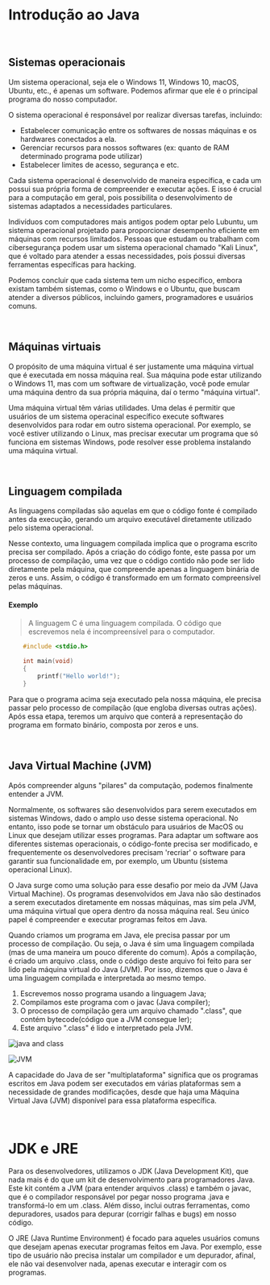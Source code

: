 # Introdução ao Java

<br>

## Sistemas operacionais
Um sistema operacional, seja ele o Windows 11, Windows 10, macOS, Ubuntu, etc., é apenas um software. Podemos afirmar que ele é o principal programa do nosso computador.

O sistema operacional é responsável por realizar diversas tarefas, incluindo:
- Estabelecer comunicação entre os softwares de nossas máquinas e os hardwares conectados a ela.
- Gerenciar recursos para nossos softwares (ex: quanto de RAM determinado programa pode utilizar)
- Estabelecer limites de acesso, segurança e etc.

Cada sistema operacional é desenvolvido de maneira específica, e cada um possui sua própria forma de compreender e executar ações. E isso é crucial para a computação em geral, pois possibilita o desenvolvimento de sistemas adaptados a necessidades particulares.

Indivíduos com computadores mais antigos podem optar pelo Lubuntu, um sistema operacional projetado para proporcionar desempenho eficiente em máquinas com recursos limitados.
Pessoas que estudam ou trabalham com cibersegurança podem usar um sistema operacional chamado "Kali Linux", que é
voltado para atender a essas necessidades, pois ṕossui diversas ferramentas específicas para hacking. 

Podemos concluir que cada sistema tem um nicho específico, embora existam também sistemas, como o Windows e o Ubuntu, 
que buscam atender a diversos públicos, incluindo gamers, programadores e usuários comuns.

<br>

## Máquinas virtuais 
O propósito de uma máquina virtual é ser justamente uma máquina virtual que é executada em nossa máquina real. 
Sua máquina pode estar utilizando o Windows 11, mas com um software de virtualização, você pode 
emular uma máquina dentro da sua própria máquina, daí o termo "máquina virtual".

Uma máquina virtual têm várias utilidades. Uma delas é permitir que usuários de um sistema operacinal específico execute 
softwares desenvolvidos para rodar em outro sistema operacional. Por exemplo, se você estiver utilizando o Linux, 
mas precisar executar um programa que só funciona em sistemas Windows, pode resolver esse problema instalando uma máquina virtual. 

<br>

## Linguagem compilada
As linguagens compiladas são aquelas em que o código fonte é compilado antes da execução, gerando um arquivo executável diretamente utilizado pelo sistema operacional.

Nesse contexto, uma linguagem compilada implica que o programa escrito precisa ser compilado. Após a criação do código fonte, este passa por um processo de compilação, uma vez que o código contido não pode ser lido diretamente pela máquina, que compreende apenas a linguagem binária de zeros e uns. Assim, o código é transformado em um formato compreensível pelas máquinas.

#### Exemplo
> A linguagem C é uma linguagem compilada. O código que escrevemos nela é incompreensível para o computador.
```c
    #include <stdio.h>
    
    int main(void)
    {
        printf("Hello world!");
    }
```

Para que o programa acima seja executado pela nossa máquina, ele precisa passar pelo processo de compilação 
(que engloba diversas outras ações). Após essa etapa, teremos um arquivo que conterá a representação do programa 
em formato binário, composta por zeros e uns.

<br>

## Java Virtual Machine (JVM)
Após compreender alguns "pilares" da computação, podemos finalmente entender a JVM.

Normalmente, os softwares são desenvolvidos para serem executados em sistemas Windows, dado o amplo uso desse sistema operacional. No entanto, isso pode se tornar um obstáculo para usuários de MacOS ou Linux que desejam utilizar esses programas. Para adaptar um software aos diferentes sistemas operacionais, o código-fonte precisa ser modificado, e frequentemente os desenvolvedores precisam 'recriar' o software para garantir sua funcionalidade em, por exemplo, um Ubuntu (sistema operacional Linux).

O Java surge como uma solução para esse desafio por meio da JVM (Java Virtual Machine). Os programas desenvolvidos em Java não são destinados a serem executados diretamente em nossas máquinas, mas sim pela JVM, uma máquina virtual que opera dentro da nossa máquina real. Seu único papel é compreender e executar programas feitos em Java.

Quando criamos um programa em Java, ele precisa passar por um processo de compilação. Ou seja, o Java é sim uma linguagem compilada (mas de uma maneira um pouco diferente do comum). Após a compilação, é criado um arquivo .class, onde o código deste arquivo foi feito para ser lido pela máquina virtual do Java (JVM). Por isso, dizemos que o Java é uma linguagem compilada e interpretada ao mesmo tempo.

1. Escrevemos nosso programa usando a linguagem Java;
2. Compilamos este programa com o javac (Java compiler);
3. O processo de compilação gera um arquivo chamado ".class", que contém bytecode(código que a JVM consegue ler);
4. Este arquivo ".class" é lido e interpretado pela JVM.

![java and class](https://github.com/FireguiQueen/Java/assets/98475125/bd5e74c5-2332-4bea-b09a-4fb5a1cce062)

![JVM](https://github.com/FireguiQueen/Java/assets/98475125/0f973e29-41f0-424e-b832-634ada8c4d5c)

A capacidade do Java de ser "multiplataforma" significa que os programas escritos em Java podem ser executados em várias
plataformas sem a necessidade de grandes modificações, desde que haja uma Máquina Virtual Java (JVM) disponível para essa plataforma específica.

<br>

# JDK e JRE
Para os desenvolvedores, utilizamos o JDK (Java Development Kit), que nada mais é do que um kit de desenvolvimento para
programadores Java. Este kit contém a JVM (para entender arquivos .class) e também o javac, que é o compilador responsável por pegar nosso programa 
.java e transformá-lo em um .class. Além disso, inclui outras ferramentas, como depuradores, usados para depurar (corrigir falhas e bugs) em nosso código.

O JRE (Java Runtime Environment) é focado para aqueles usuários comuns que desejam apenas executar programas feitos em Java.
Por exemplo, esse tipo de usuário não precisa instalar um compilador e um depurador, afinal, ele não vai desenvolver nada, 
apenas executar e interagir com os programas. 

